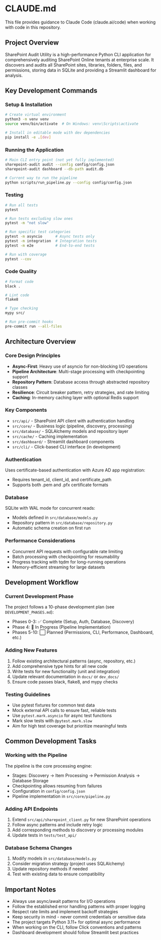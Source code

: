 # CLAUDE.md

This file provides guidance to Claude Code (claude.ai/code) when working with code in this repository.

## Project Overview

SharePoint Audit Utility is a high-performance Python CLI application for comprehensively auditing SharePoint Online tenants at enterprise scale. It discovers and audits all SharePoint sites, libraries, folders, files, and permissions, storing data in SQLite and providing a Streamlit dashboard for analysis.

## Key Development Commands

### Setup & Installation
```bash
# Create virtual environment
python3 -m venv venv
source venv/bin/activate  # On Windows: venv\Scripts\activate

# Install in editable mode with dev dependencies
pip install -e .[dev]
```

### Running the Application
```bash
# Main CLI entry point (not yet fully implemented)
sharepoint-audit audit --config config/config.json
sharepoint-audit dashboard --db-path audit.db

# Current way to run the pipeline
python scripts/run_pipeline.py --config config/config.json
```

### Testing
```bash
# Run all tests
pytest

# Run tests excluding slow ones
pytest -m "not slow"

# Run specific test categories
pytest -m asyncio      # Async tests only
pytest -m integration  # Integration tests
pytest -m e2e          # End-to-end tests

# Run with coverage
pytest --cov
```

### Code Quality
```bash
# Format code
black .

# Lint code
flake8

# Type checking
mypy src/

# Run pre-commit hooks
pre-commit run --all-files
```

## Architecture Overview

### Core Design Principles
- **Async-First**: Heavy use of asyncio for non-blocking I/O operations
- **Pipeline Architecture**: Multi-stage processing with checkpointing support
- **Repository Pattern**: Database access through abstracted repository classes
- **Resilience**: Circuit breaker pattern, retry strategies, and rate limiting
- **Caching**: In-memory caching layer with optional Redis support

### Key Components
- `src/api/` - SharePoint API client with authentication handling
- `src/core/` - Business logic (pipeline, discovery, processing)
- `src/database/` - SQLAlchemy models and repository layer
- `src/cache/` - Caching implementation
- `src/dashboard/` - Streamlit dashboard components
- `src/cli/` - Click-based CLI interface (in development)

### Authentication
Uses certificate-based authentication with Azure AD app registration:
- Requires tenant_id, client_id, and certificate_path
- Supports both .pem and .pfx certificate formats

### Database
SQLite with WAL mode for concurrent reads:
- Models defined in `src/database/models.py`
- Repository pattern in `src/database/repository.py`
- Automatic schema creation on first run

### Performance Considerations
- Concurrent API requests with configurable rate limiting
- Batch processing with checkpointing for resumability
- Progress tracking with tqdm for long-running operations
- Memory-efficient streaming for large datasets

## Development Workflow

### Current Development Phase
The project follows a 10-phase development plan (see `DEVELOPMENT_PHASES.md`):
- Phases 0-3: ✅ Complete (Setup, Auth, Database, Discovery)
- Phase 4: 🚧 In Progress (Pipeline Implementation)
- Phases 5-10: ⬜ Planned (Permissions, CLI, Performance, Dashboard, etc.)

### Adding New Features
1. Follow existing architectural patterns (async, repository, etc.)
2. Add comprehensive type hints for all new code
3. Write tests for new functionality (unit and integration)
4. Update relevant documentation in `docs/` or `dev_docs/`
5. Ensure code passes black, flake8, and mypy checks

### Testing Guidelines
- Use pytest fixtures for common test data
- Mock external API calls to ensure fast, reliable tests
- Use `pytest.mark.asyncio` for async test functions
- Mark slow tests with `@pytest.mark.slow`
- Aim for high test coverage but prioritize meaningful tests

## Common Development Tasks

### Working with the Pipeline
The pipeline is the core processing engine:
- Stages: Discovery → Item Processing → Permission Analysis → Database Storage
- Checkpointing allows resuming from failures
- Configuration in `config/config.json`
- Pipeline implementation in `src/core/pipeline.py`

### Adding API Endpoints
1. Extend `src/api/sharepoint_client.py` for new SharePoint operations
2. Follow async patterns and include retry logic
3. Add corresponding methods to discovery or processing modules
4. Update tests in `tests/test_api/`

### Database Schema Changes
1. Modify models in `src/database/models.py`
2. Consider migration strategy (project uses SQLAlchemy)
3. Update repository methods if needed
4. Test with existing data to ensure compatibility

## Important Notes

- Always use async/await patterns for I/O operations
- Follow the established error handling patterns with proper logging
- Respect rate limits and implement backoff strategies
- Keep security in mind - never commit credentials or sensitive data
- The project targets Python 3.11+ for optimal async performance
- When working on the CLI, follow Click conventions and patterns
- Dashboard development should follow Streamlit best practices

